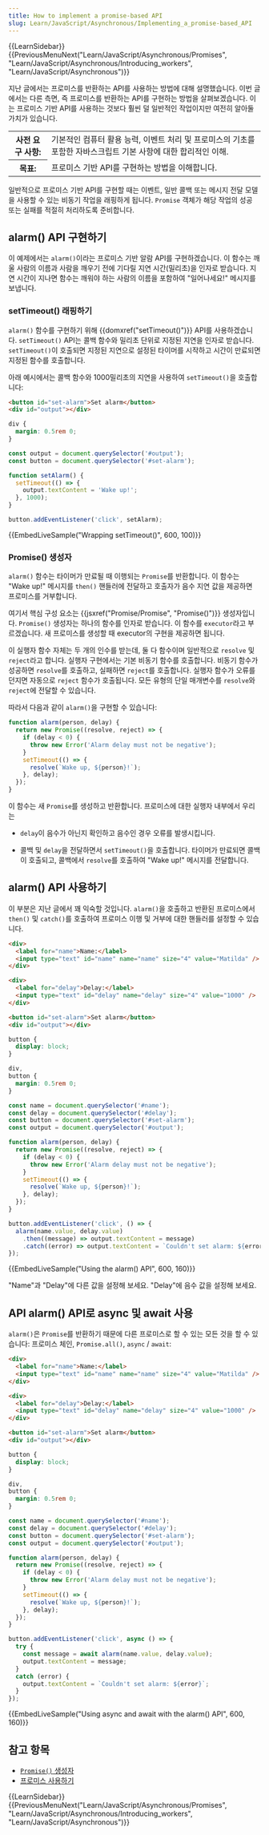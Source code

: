 ```yaml
---
title: How to implement a promise-based API
slug: Learn/JavaScript/Asynchronous/Implementing_a_promise-based_API
---
```


{{LearnSidebar}}{{PreviousMenuNext("Learn/JavaScript/Asynchronous/Promises", "Learn/JavaScript/Asynchronous/Introducing_workers", "Learn/JavaScript/Asynchronous")}}

지난 글에서는 프로미스를 반환하는 API를 사용하는 방법에 대해 설명했습니다. 이번 글에서는 다른 측면, 즉 프로미스를 반환하는 API를 구현하는 방법을 살펴보겠습니다. 이는 프로미스 기반 API를 사용하는 것보다 훨씬 덜 일반적인 작업이지만 여전히 알아둘 가치가 있습니다.

<table>
  <tbody>
    <tr>
      <th scope="row">사전 요구 사항:</th>
      <td>
        기본적인 컴퓨터 활용 능력, 이벤트 처리 및 프로미스의 기초를 포함한 자바스크립트 기본 사항에 대한 합리적인 이해.
      </td>
    </tr>
    <tr>
      <th scope="row">목표:</th>
      <td>프로미스 기반 API를 구현하는 방법을 이해합니다.</td>
    </tr>
  </tbody>
</table>

일반적으로 프로미스 기반 API를 구현할 때는 이벤트, 일반 콜백 또는 메시지 전달 모델을 사용할 수 있는 비동기 작업을 래핑하게 됩니다. `Promise` 객체가 해당 작업의 성공 또는 실패를 적절히 처리하도록 준비합니다.

## alarm() API 구현하기

이 예제에서는 `alarm()`이라는 프로미스 기반 알람 API를 구현하겠습니다. 이 함수는 깨울 사람의 이름과 사람을 깨우기 전에 기다릴 지연 시간(밀리초)을 인자로 받습니다. 지연 시간이 지나면 함수는 깨워야 하는 사람의 이름을 포함하여 "일어나세요!" 메시지를 보냅니다.

### setTimeout() 래핑하기

`alarm()` 함수를 구현하기 위해 {{domxref("setTimeout()")}} API를 사용하겠습니다. `setTimeout()` API는 콜백 함수와 밀리초 단위로 지정된 지연을 인자로 받습니다. `setTimeout()`이 호출되면 지정된 지연으로 설정된 타이머를 시작하고 시간이 만료되면 지정된 함수를 호출합니다.

아래 예시에서는 콜백 함수와 1000밀리초의 지연을 사용하여 `setTimeout()`을 호출합니다:

```html
<button id="set-alarm">Set alarm</button>
<div id="output"></div>
```

```css hidden
div {
  margin: 0.5rem 0;
}
```

```js
const output = document.querySelector('#output');
const button = document.querySelector('#set-alarm');

function setAlarm() {
  setTimeout(() => {
    output.textContent = 'Wake up!';
  }, 1000);
}

button.addEventListener('click', setAlarm);
```

{{EmbedLiveSample("Wrapping setTimeout()", 600, 100)}}

### Promise() 생성자

`alarm()` 함수는 타이머가 만료될 때 이행되는 `Promise`를 반환합니다. 이 함수는 "Wake up!" 메시지를 `then()` 핸들러에 전달하고 호출자가 음수 지연 값을 제공하면 프로미스를 거부합니다.

여기서 핵심 구성 요소는 {{jsxref("Promise/Promise", "Promise()")}} 생성자입니다. `Promise()` 생성자는 하나의 함수를 인자로 받습니다. 이 함수를 `executor`라고 부르겠습니다. 새 프로미스를 생성할 때 executor의 구현을 제공하면 됩니다.

이 실행자 함수 자체는 두 개의 인수를 받는데, 둘 다 함수이며 일반적으로 `resolve` 및 `reject`라고 합니다. 실행자 구현에서는 기본 비동기 함수를 호출합니다. 비동기 함수가 성공하면 `resolve`를 호출하고, 실패하면 `reject`를 호출합니다. 실행자 함수가 오류를 던지면 자동으로 `reject` 함수가 호출됩니다. 모든 유형의 단일 매개변수를 `resolve`와 `reject`에 전달할 수 있습니다.

따라서 다음과 같이 `alarm()`을 구현할 수 있습니다:

```js
function alarm(person, delay) {
  return new Promise((resolve, reject) => {
    if (delay < 0) {
      throw new Error('Alarm delay must not be negative');
    }
    setTimeout(() => {
      resolve(`Wake up, ${person}!`);
    }, delay);
  });
}
```

이 함수는 새 `Promise`를 생성하고 반환합니다. 프로미스에 대한 실행자 내부에서 우리는

- `delay`이 음수가 아닌지 확인하고 음수인 경우 오류를 발생시킵니다.

- 콜백 및 `delay`을 전달하면서 `setTimeout()`을 호출합니다. 타이머가 만료되면 콜백이 호출되고, 콜백에서 `resolve`를 호출하여 "Wake up!" 메시지를 전달합니다.

## alarm() API 사용하기

이 부분은 지난 글에서 꽤 익숙할 것입니다. `alarm()`을 호출하고 반환된 프로미스에서 `then()` 및 `catch()`를 호출하여 프로미스 이행 및 거부에 대한 핸들러를 설정할 수 있습니다.

```html hidden
<div>
  <label for="name">Name:</label>
  <input type="text" id="name" name="name" size="4" value="Matilda" />
</div>

<div>
  <label for="delay">Delay:</label>
  <input type="text" id="delay" name="delay" size="4" value="1000" />
</div>

<button id="set-alarm">Set alarm</button>
<div id="output"></div>
```

```css hidden
button {
  display: block;
}

div,
button {
  margin: 0.5rem 0;
}
```

```js
const name = document.querySelector('#name');
const delay = document.querySelector('#delay');
const button = document.querySelector('#set-alarm');
const output = document.querySelector('#output');

function alarm(person, delay) {
  return new Promise((resolve, reject) => {
    if (delay < 0) {
      throw new Error('Alarm delay must not be negative');
    }
    setTimeout(() => {
      resolve(`Wake up, ${person}!`);
    }, delay);
  });
}

button.addEventListener('click', () => {
  alarm(name.value, delay.value)
    .then((message) => output.textContent = message)
    .catch((error) => output.textContent = `Couldn't set alarm: ${error}`);
});
```

{{EmbedLiveSample("Using the alarm() API", 600, 160)}}

"Name"과 "Delay"에 다른 값을 설정해 보세요. "Delay"에 음수 값을 설정해 보세요.

## API alarm() API로 async 및 await 사용

`alarm()`은 `Promise`를 반환하기 때문에 다른 프로미스로 할 수 있는 모든 것을 할 수 있습니다: 프로미스 체인, `Promise.all()`, `async` / `await`:

```html hidden
<div>
  <label for="name">Name:</label>
  <input type="text" id="name" name="name" size="4" value="Matilda" />
</div>

<div>
  <label for="delay">Delay:</label>
  <input type="text" id="delay" name="delay" size="4" value="1000" />
</div>

<button id="set-alarm">Set alarm</button>
<div id="output"></div>
```

```css hidden
button {
  display: block;
}

div,
button {
  margin: 0.5rem 0;
}
```

```js
const name = document.querySelector('#name');
const delay = document.querySelector('#delay');
const button = document.querySelector('#set-alarm');
const output = document.querySelector('#output');

function alarm(person, delay) {
  return new Promise((resolve, reject) => {
    if (delay < 0) {
      throw new Error('Alarm delay must not be negative');
    }
    setTimeout(() => {
      resolve(`Wake up, ${person}!`);
    }, delay);
  });
}

button.addEventListener('click', async () => {
  try {
    const message = await alarm(name.value, delay.value);
    output.textContent = message;
  }
  catch (error) {
    output.textContent = `Couldn't set alarm: ${error}`;
  }
});
```

{{EmbedLiveSample("Using async and await with the alarm() API", 600, 160)}}

## 참고 항목

- [`Promise()` 생성자](/ko/docs/Web/JavaScript/Reference/Global_Objects/Promise/Promise)
- [프로미스 사용하기](/ko/docs/Web/JavaScript/Guide/Using_promises)

{{LearnSidebar}}{{PreviousMenuNext("Learn/JavaScript/Asynchronous/Promises", "Learn/JavaScript/Asynchronous/Introducing_workers", "Learn/JavaScript/Asynchronous")}}
